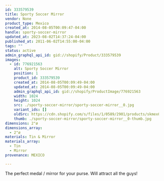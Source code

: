 ```yaml
---
id: 333579539
title: Sporty Soccer Mirror
vendor: None
product_type: Mexico
created_at: 2014-08-05T00:09:47-04:00
handle: sporty-soccer-mirror
updated_at: 2023-08-02T14:37:24-04:00
published_at: 2011-06-02T14:55:00-04:00
tags: ""
status: active
admin_graphql_api_id: gid://shopify/Product/333579539
images:
  - id: 776921563
    alt: Sporty Soccer Mirror
    position: 1
    product_id: 333579539
    created_at: 2014-08-05T00:09:49-04:00
    updated_at: 2014-08-05T00:09:49-04:00
    admin_graphql_api_id: gid://shopify/ProductImage/776921563
    width: 1024
    height: 1024
    src: ./sporty-soccer-mirror/sporty-soccer-mirror__0.jpg
    variant_ids: []
    oldSrc: https://cdn.shopify.com/s/files/1/0589/2901/products/skmex0077.tif.jpeg?v=1407211789
    thumb: ./sporty-soccer-mirror/sporty-soccer-mirror__0-thumb.jpg
dimensions: 2"ø
dimensions_array:
  - 2"ø
materials: Tin & Mirror
materials_array:
  - Tin
  - Mirror
provenance: MEXICO

---
```


The perfect medal / mirror for your purse. Will attract all the guys!